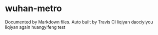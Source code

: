 # wuhan-metro
Documented by Markdown files.
Auto built by Travis CI
liqiyan daociyiyou
liqiyan again
huangyifeng test